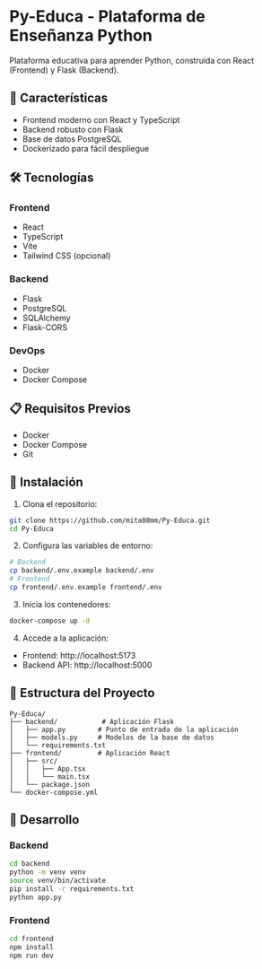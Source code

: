 # Py-Educa - Plataforma de Enseñanza Python

Plataforma educativa para aprender Python, construida con React (Frontend) y Flask (Backend).

## 🚀 Características

- Frontend moderno con React y TypeScript
- Backend robusto con Flask
- Base de datos PostgreSQL
- Dockerizado para fácil despliegue

## 🛠️ Tecnologías

### Frontend
- React
- TypeScript
- Vite
- Tailwind CSS (opcional)

### Backend
- Flask
- PostgreSQL
- SQLAlchemy
- Flask-CORS

### DevOps
- Docker
- Docker Compose

## 📋 Requisitos Previos

- Docker
- Docker Compose
- Git

## 🚀 Instalación

1. Clona el repositorio:
```bash
git clone https://github.com/mita08mm/Py-Educa.git
cd Py-Educa
```

2. Configura las variables de entorno:
```bash
# Backend
cp backend/.env.example backend/.env
# Frontend
cp frontend/.env.example frontend/.env
```

3. Inicia los contenedores:
```bash
docker-compose up -d
```

4. Accede a la aplicación:
- Frontend: http://localhost:5173
- Backend API: http://localhost:5000

## 📁 Estructura del Proyecto

```
Py-Educa/
├── backend/           # Aplicación Flask
│   ├── app.py        # Punto de entrada de la aplicación
│   ├── models.py     # Modelos de la base de datos
│   └── requirements.txt
├── frontend/         # Aplicación React
│   ├── src/
│   │   ├── App.tsx
│   │   └── main.tsx
│   └── package.json
└── docker-compose.yml
```

## 🔧 Desarrollo

### Backend
```bash
cd backend
python -m venv venv
source venv/bin/activate
pip install -r requirements.txt
python app.py
```

### Frontend
```bash
cd frontend
npm install
npm run dev
```
